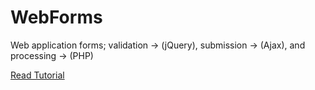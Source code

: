 # WebForms
Web application forms; validation -> (jQuery), submission -> (Ajax), and processing -> (PHP)

<a href="http://bmatovu.com/web-forms-validation-submission-and-processing/" target="_blank">Read Tutorial</a>
